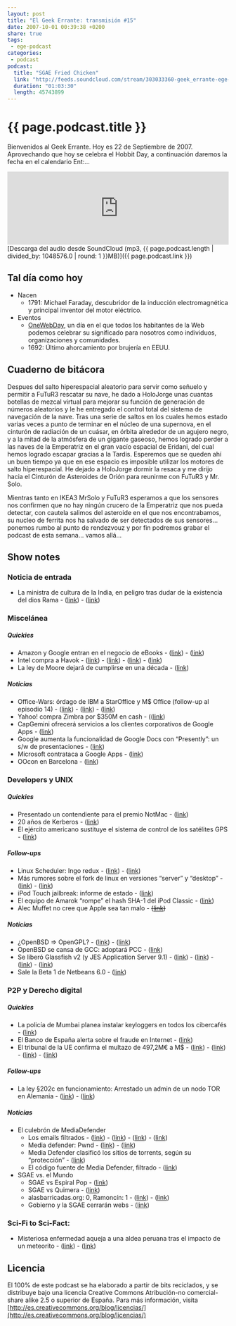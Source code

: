 ```yaml
---
layout: post
title: "El Geek Errante: transmisión #15"
date: 2007-10-01 00:39:38 +0200
share: true
tags:
 - ege-podcast
categories:
 - podcast
podcast:
  title: "SGAE Fried Chicken"
  link: "http://feeds.soundcloud.com/stream/303033360-geek_errante-ege-podcast-ep15.mp3"
  duration: "01:03:30"
  length: 45743899
---
```


# {{ page.podcast.title }}
Bienvenidos al Geek Errante. Hoy es 22 de Septiembre de 2007. Aprovechando que hoy se celebra el Hobbit Day, a continuación daremos la fecha en el calendario Ent:…

<iframe width="100%" height="166" scrolling="no" frameborder="no" src="https://w.soundcloud.com/player/?url=https%3A//api.soundcloud.com/tracks/303033360&amp;color=ff5500&amp;auto_play=false&amp;hide_related=false&amp;show_comments=true&amp;show_user=true&amp;show_reposts=false"></iframe>
[Descarga del audio desde SoundCloud (mp3, {{ page.podcast.length | divided_by: 1048576.0 | round: 1 }}MB)]({{ page.podcast.link }})

## Tal día como hoy
- Nacen
    - 1791: Michael Faraday, descubridor de la inducción electromagnética y principal inventor del motor eléctrico.
- Eventos
    - [OneWebDay](http://onewebday.org/), un día en el que todos los habitantes de la Web podemos celebrar su significado para nosotros como individuos, organizaciones y comunidades.
    - 1692: Último ahorcamiento por brujería en EEUU.

## Cuaderno de bitácora
Despues del salto hiperespacial aleatorio para servir como señuelo y permitir a FuTuR3 rescatar su nave, he dado a HoloJorge unas cuantas botellas de mezcal virtual para mejorar su función de generación de números aleatorios y le he entregado el control total del sistema de navegación de la nave. Tras una serie de saltos en los cuales hemos estado varias veces a punto de terminar en el núcleo de una supernova, en el cinturón de radiación de un cuásar, en órbita alrededor de un agujero negro, y a la mitad de la atmósfera de un gigante gaseoso, hemos logrado perder a las naves de la Emperatriz en el gran vacío espacial de Eridani, del cual hemos logrado escapar gracias a la Tardis. Esperemos que se queden ahí un buen tiempo ya que en ese espacio es imposible utilizar los motores de salto hiperespacial. He dejado a HoloJorge dormir la resaca y me dirijo hacia el Cinturón de Asteroides de Orión para reunirme con FuTuR3 y Mr. Solo.

Mientras tanto en IKEA3 MrSolo y FuTuR3 esperamos a que los sensores nos confirmen que no hay ningún crucero de la Emperatriz que nos pueda detectar, con cautela salimos del asteroide en el que nos encontrabamos, su nucleo de ferrita nos ha salvado de ser detectados de sus sensores… ponemos rumbo al punto de rendezvouz y por fin podremos grabar el podcast de esta semana… vamos allá…

## Show notes

### Noticia de entrada
- La ministra de cultura de la India, en peligro tras dudar de la existencia del dios Rama - ([link](http://news.bbc.co.uk/2/hi/south_asia/6994415.stm)) - ([link](http://www.dvorak.org/blog/2007/09/16/canal-project-halted-by-hindu-god-and-his-army-of-monkeys/))

### Miscelánea

##### Quickies
- Amazon y Google entran en el negocio de eBooks - ([link](http://web.archive.org/web/20071011225414/http://www.todo-linux.com/modules.php?name=News&file=article&sid=6825)) - ([link](http://web.archive.org/web/20071016214426/http://theinquirer.es/2007/09/08/amazon_y_google_entran_en_el_negocio_de_ebooks.html))
- Intel compra a Havok - ([link](http://web.archive.org/web/20071009045511/http://www.intel.com/pressroom/archive/releases/20070914corp.htm?iid=pr1_releasepri_20070914r)) - ([link](https://www.enriquedans.com/2007/09/intel-toma-posiciones-para-un-futuro-en-metaverso.html)) - ([link](https://techcrunch.com/2007/09/16/intel-to-acquire-havok/)) - ([link](http://www.metaversed.com/virtual-world/intel-snaps-havok/))
- La ley de Moore dejará de cumplirse en una década - ([link](http://web.archive.org/web/20071111114631/http://www.techtear.com/2007/09/19/la-ley-de-moore-podria-no-cumplirse-dentro-de-10-o-15-anos-segun-su-creador/))

##### Noticias
- Office-Wars: órdago de IBM a StarOffice y M$ Office (follow-up al episodio 14) - ([link](https://slashdot.org/story/07/09/18/1155252/ibm-challenges-microsoft-with-free-office-suite)) - ([link](https://www.reddit.com/r/programming/comments/2r2dy/joel_spolsky_on_the_death_of_gmail/)) - ([link](https://www.reddit.com/r/programming/comments/2r73o/this_aint_the_80s_google_aint_lotus/))
- Yahoo! compra Zimbra por $350M en cash - (([link](https://techcrunch.com/2007/09/17/breaking-yahoo-acquires-zimbra-for-350-million))
- CapGemini ofrecerá servicios a los clientes corporativos de Google Apps - ([link](http://web.archive.org/web/20071002193430/http://news.yahoo.com/s/pcworld/20070910/tc_pcworld/137002))
- Google aumenta la funcionalidad de Google Docs con “Presently”: un s/w de presentaciones - ([link](https://googleblog.blogspot.com.es/2007/09/our-feature-presentation.html))
- Microsoft contrataca a Google Apps - ([link](http://web.archive.org/web/20071016190039/http://informationweek.com/news/showArticle.jhtml?articleID=201805282&cid=nl_IWK_daily))
- OOcon en Barcelona - ([link](http://www.openoffice.org/marketing/ooocon2007/))

### Developers y UNIX

##### Quickies
- Presentado un contendiente para el premio NotMac - ([link](http://web.archive.org/web/20071011220348/http://notmacchallenge.com/phpBB2/viewtopic.php?t=457))
- 20 años de Kerberos - ([link](https://it.slashdot.org/story/07/09/17/2050215/mit-launching-kerberos-consortium))
- El ejército americano sustituye el sistema de control de los satélites GPS - ([link](https://science.slashdot.org/story/07/09/18/1817202/gps-transitions-to-new-control-system))

##### Follow-ups
- Linux Scheduler: Ingo redux - ([link](https://linux.slashdot.org/story/07/09/14/156234/debating-the-linux-process-scheduler)) - ([link](http://web.archive.org/web/20071013201232/http://kerneltrap.org/mailarchive/linux-kernel/2007/9/12/258754))
- Más rumores sobre el fork de linux en versiones “server” y “desktop” - ([link](https://linux.slashdot.org/story/07/09/18/131240/fork-the-linux-kernel)) - ([link](http://web.archive.org/web/20071111163541/http://weblog.infoworld.com/enterprisedesktop/archives/2007/09/desktop_linux_s.html))
- iPod Touch jailbreak: informe de estado - ([link](https://www.engadget.com/2007/09/15/the-state-of-the-itouch-jailbreak/))
- El equipo de Amarok “rompe” el hash SHA-1 del iPod Classic - ([link](http://web.archive.org/web/20071011193318/http://amarok.kde.org/blog/archives/496-iPod-Classic-Will-Be-Supported.html))
- Alec Muffet no cree que Apple sea tan malo - ~~([link]())~~

##### Noticias
- ¿OpenBSD => OpenGPL? - ([link](https://bsd.slashdot.org/story/07/09/13/156258/theo-de-raadt-on-relicensing-bsd-code)) - ([link](https://politics.slashdot.org/story/07/09/16/1958252/software-freedom-law-center-vs-theo-de-raadt))
- OpenBSD se cansa de GCC: adoptará PCC - ([link](http://softlibre.barrapunto.com/article.pl?sid=07/09/18/1241255))
- Se liberó Glassfish v2 (y JES Application Server 9.1) - ([link](http://web.archive.org/web/20071011105045/http://blogs.sun.com/theaquarium/entry/glassfish_v2_launch_roundup)) - ([link](http://web.archive.org/web/20071016164553/http://blogs.sun.com/techscribe/entry/glassfish_v2_and_sun_java)) - ([link](http://web.archive.org/web/20071016165413/http://www.sun.com/service/applicationserversubscriptions/index.xml)) - ([link](http://web.archive.org/web/20071027054313/http://blogs.sun.com/pelegri/entry/overview_of_glassfish_v2))
- Sale la Beta 1 de Netbeans 6.0 - ([link](http://web.archive.org/web/20071016164405/http://blogs.sun.com/branajam/entry/netbeans_beta_is_here))

### P2P y Derecho digital

##### Quickies
- La policía de Mumbai planea instalar keyloggers en todos los cibercafés - ([link](http://indiauncut.com/iublog/article/indias-cops-get-orwellian/))
- El Banco de España alerta sobre el fraude en Internet - ([link](http://www.elmundo.es/navegante/2007/09/13/tecnologia/1189694955.html))
- El tribunal de la UE confirma el multazo de 497,2M€ a M$ - ([link](http://tecnologia.elpais.com/tecnologia/2007/09/17/actualidad/1190017678_850215.html)) - ([link](http://tecnologia.elpais.com/tecnologia/2007/09/17/actualidad/1190017684_850215.html)) - ([link](https://www.engadget.com/2007/09/17/microsoft-contritely-responds-to-eu-decision/)) - ([link](http://tecnologia.elpais.com/tecnologia/2007/09/17/actualidad/1190017685_850215.html))

##### Follow-ups
- La ley §202c en funcionamiento: Arrestado un admin de un nodo TOR en Alemania - ([link](https://www.cnet.com/news/tor-anonymity-server-admin-arrested/)) - ([link](http://arstechnica.com/tech-policy/2007/09/tor-node-operator-after-run-in-with-police-i-cant-do-this-any-more/))

##### Noticias
- El culebrón de MediaDefender
    - Los emails filtrados - ([link](https://torrentfreak.com/mediadefender-emails-leaked-070915/)) - ([link](https://it.slashdot.org/story/07/09/15/1843234/internal-emails-of-an-riaa-attack-dog-leaked)) - ([link](http://web.archive.org/web/20071113150102/http://www.seedpeer.com/sitenews/article/17.html)) - ([link](http://arstechnica.com/information-technology/2007/09/leaked-media-defender-e-mails-reveal-secret-government-project/))
    - Media defender: Pwnd - ([link](http://web.archive.org/web/20070920201851/http://www.wired.com/politics/security/news/2007/09/mediadefender)) - ([link](http://web.archive.org/web/20070921083200/http://www.mediadefender-defenders.com/))
    - Media Defender clasificó los sitios de torrents, según su “protección” - ([link](http://web.archive.org/web/20071018033512/http://www.zeropaid.com/news/9005/MediaDefender+E-Mail+Ranks+BitTorrent+Site+'Protection'))
    - El código fuente de Media Defender, filtrado - ([link](http://web.archive.org/web/20071105021918/http://www.slyck.com/story1587_MediaDefenders_Source_Code_Released))
- SGAE vs. el Mundo
    - SGAE vs Espiral Pop - ([link](http://www.derecho-internet.org/node/416))
    - SGAE vs Quimera - ([link](http://www.elmundo.es/navegante/2007/09/19/tecnologia/1190193265.html))
    - alasbarricadas.org: 0, Ramoncín: 1 - ([link](http://www.nodo50.org/agl/sentencia_alb_sgae.pdf)) - ([link](http://web.archive.org/web/20071027101231/http://www.soygeek.com/index.php/2007/09/20/alasbarricadasorg-0-el-rey-del-pollo-frito-1/))
    - Gobierno y la SGAE cerrarán webs - ([link](http://web.archive.org/web/20071114173040/http://drupal.gulic.org/enmiendas_a_la_lisi_en_favor_de_la_sociedad_del_conocimiento))

### Sci-Fi to Sci-Fact:
- Misteriosa enfermedad aqueja a una aldea peruana tras el impacto de un  meteorito - ([link](http://web.archive.org/web/20071012224738/http://www.physorg.com/news109322080.html)) - ([link](http://web.archive.org/web/20071016173336/http://physorg.com/news109397961.html))

## Licencia
El 100% de este podcast se ha elaborado a partir de bits reciclados, y se distribuye bajo una licencia Creative Commons Atribución-no comercial-share alike 2.5 o superior de España. Para más información, visita [http://es.creativecommons.org/blog/licencias/](http://es.creativecommons.org/blog/licencias/)

